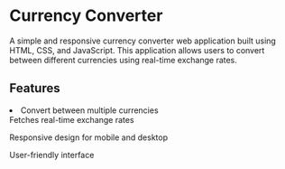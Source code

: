 <h1>Currency Converter</h1>
A simple and responsive currency converter web application built using HTML, CSS, and JavaScript. This application allows users to convert between different currencies using real-time exchange rates.
<h2>Features</h2>
<li>
  Convert between multiple currencies
</li>
Fetches real-time exchange rates

Responsive design for mobile and desktop

User-friendly interface
